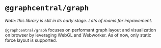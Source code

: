 # `@graphcentral/graph`

_Note: this library is still in its early stage. Lots of rooms for improvement._

`@graphcentral/graph` focuses on performant graph layout and visualization on browser by leveraging WebGL and Webworker. As of now, only static force layout is supported.



